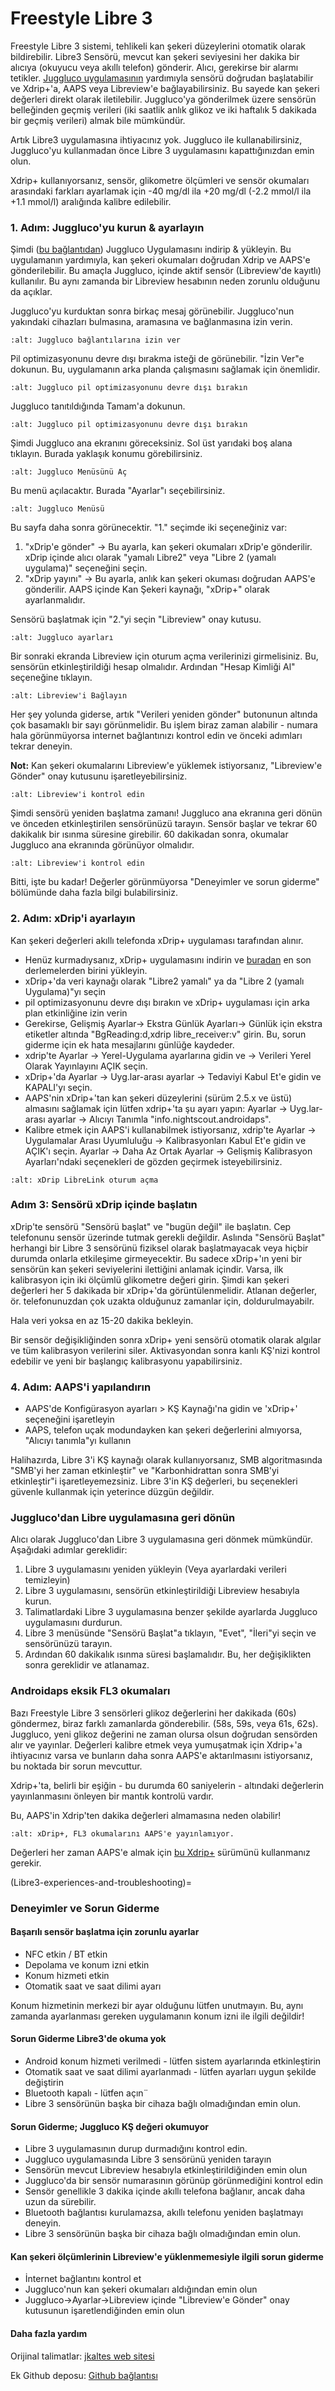 # Freestyle Libre 3

Freestyle Libre 3 sistemi, tehlikeli kan şekeri düzeylerini otomatik olarak bildirebilir. Libre3 Sensörü, mevcut kan şekeri seviyesini her dakika bir alıcıya (okuyucu veya akıllı telefon) gönderir. Alıcı, gerekirse bir alarmı tetikler. [Juggluco uygulamasının](https://www.juggluco.nl/Juggluco/mgdL/index.html) yardımıyla sensörü doğrudan başlatabilir ve Xdrip+'a, AAPS veya Libreview'e bağlayabilirsiniz. Bu sayede kan şekeri değerleri direkt olarak iletilebilir. Juggluco'ya gönderilmek üzere sensörün belleğinden geçmiş verileri (iki saatlik anlık glikoz ve iki haftalık 5 dakikada bir geçmiş verileri) almak bile mümkündür.

Artık Libre3 uygulamasına ihtiyacınız yok. Juggluco ile kullanabilirsiniz, Juggluco'yu kullanmadan önce Libre 3 uygulamasını kapattığınızdan emin olun.

Xdrip+ kullanıyorsanız, sensör, glikometre ölçümleri ve sensör okumaları arasındaki farkları ayarlamak için -40 mg/dl ila +20 mg/dl (-2.2 mmol/l ila +1.1 mmol/l) aralığında kalibre edilebilir.


### 1. Adım: Juggluco'yu kurun & ayarlayın

Şimdi ([bu bağlantıdan](https://www.juggluco.nl/Juggluco/download.html)) Juggluco Uygulamasını indirip & yükleyin. Bu uygulamanın yardımıyla, kan şekeri okumaları doğrudan Xdrip ve AAPS'e gönderilebilir. Bu amaçla Juggluco, içinde aktif sensör (Libreview'de kayıtlı) kullanılır. Bu aynı zamanda bir Libreview hesabının neden zorunlu olduğunu da açıklar.

Juggluco'yu kurduktan sonra birkaç mesaj görünebilir. Juggluco'nun yakındaki cihazları bulmasına, aramasına ve bağlanmasına izin verin.

```{image} ../images/libre3/17.jpg
:alt: Juggluco bağlantılarına izin ver
```

Pil optimizasyonunu devre dışı bırakma isteği de görünebilir. "İzin Ver"e dokunun. Bu, uygulamanın arka planda çalışmasını sağlamak için önemlidir.

```{image} ../images/libre3/18.jpg
:alt: Juggluco pil optimizasyonunu devre dışı bırakın
```

Juggluco tanıtıldığında Tamam'a dokunun.

```{image} ../images/libre3/19.jpg
:alt: Juggluco pil optimizasyonunu devre dışı bırakın
```

Şimdi Juggluco ana ekranını göreceksiniz. Sol üst yarıdaki boş alana tıklayın. Burada yaklaşık konumu görebilirsiniz.

```{image} ../images/libre3/20.jpg
:alt: Juggluco Menüsünü Aç
```

Bu menü açılacaktır. Burada "Ayarlar"ı seçebilirsiniz.

```{image} ../images/libre3/21.jpg
:alt: Juggluco Menüsü
```

Bu sayfa daha sonra görünecektir. "1." seçimde iki seçeneğiniz var:

1. "xDrip'e gönder" -> Bu ayarla, kan şekeri okumaları xDrip'e gönderilir. xDrip içinde alıcı olarak "yamalı Libre2" veya "Libre 2 (yamalı uygulama)" seçeneğini seçin.
2. "xDrip yayını" -> Bu ayarla, anlık kan şekeri okuması doğrudan AAPS'e gönderilir. AAPS içinde Kan Şekeri kaynağı, "xDrip+" olarak ayarlanmalıdır.

Sensörü başlatmak için "2."yi seçin "Libreview" onay kutusu.

```{image} ../images/libre3/22.jpg
:alt: Juggluco ayarları
```

Bir sonraki ekranda Libreview için oturum açma verilerinizi girmelisiniz. Bu, sensörün etkinleştirildiği hesap olmalıdır. Ardından "Hesap Kimliği Al" seçeneğine tıklayın.

```{image} ../images/libre3/23.jpg
:alt: Libreview'i Bağlayın
```

Her şey yolunda giderse, artık "Verileri yeniden gönder" butonunun altında çok basamaklı bir sayı görünmelidir. Bu işlem biraz zaman alabilir - numara hala görünmüyorsa internet bağlantınızı kontrol edin ve önceki adımları tekrar deneyin.

**Not:** Kan şekeri okumalarını Libreview'e yüklemek istiyorsanız, "Libreview'e Gönder" onay kutusunu işaretleyebilirsiniz.

```{image} ../images/libre3/24.jpg
:alt: Libreview'i kontrol edin
```

Şimdi sensörü yeniden başlatma zamanı! Juggluco ana ekranına geri dönün ve önceden etkinleştirilen sensörünüzü tarayın. Sensör başlar ve tekrar 60 dakikalık bir ısınma süresine girebilir. 60 dakikadan sonra, okumalar Juggluco ana ekranında görünüyor olmalıdır.

```{image} ../images/libre3/25.jpg
:alt: Libreview'i kontrol edin
```

Bitti, işte bu kadar! Değerler görünmüyorsa "Deneyimler ve sorun giderme" bölümünde daha fazla bilgi bulabilirsiniz.

### 2. Adım: xDrip'i ayarlayın

Kan şekeri değerleri akıllı telefonda xDrip+ uygulaması tarafından alınır.

- Henüz kurmadıysanız, xDrip+ uygulamasını indirin ve [buradan](https://github.com/NightscoutFoundation/xDrip/releases) en son derlemelerden birini yükleyin.
- xDrip+'da veri kaynağı olarak "Libre2 yamalı" ya da "Libre 2 (yamalı Uygulama)"yı seçin
- pil optimizasyonunu devre dışı bırakın ve xDrip+ uygulaması için arka plan etkinliğine izin verin
- Gerekirse, Gelişmiş Ayarlar-> Ekstra Günlük Ayarları-> Günlük için ekstra etiketler altında "BgReading:d,xdrip libre_receiver:v" girin. Bu, sorun giderme için ek hata mesajlarını günlüğe kaydeder.
- xdrip'te Ayarlar -> Yerel-Uygulama ayarlarına gidin ve -> Verileri Yerel Olarak Yayınlayını AÇIK seçin.
- xDrip+'da Ayarlar -> Uyg.lar-arası ayarlar -> Tedaviyi Kabul Et'e gidin ve KAPALI'yı seçin.
- AAPS'nin xDrip+'tan kan şekeri düzeylerini (sürüm 2.5.x ve üstü) almasını sağlamak için lütfen xdrip+'ta şu ayarı yapın: Ayarlar -> Uyg.lar-arası ayarlar -> Alıcıyı Tanımla "info.nightscout.androidaps".
- Kalibre etmek için AAPS'i kullanabilmek istiyorsanız, xdrip'te Ayarlar -> Uygulamalar Arası Uyumluluğu -> Kalibrasyonları Kabul Et'e gidin ve AÇIK'ı seçin. Ayarlar -> Daha Az Ortak Ayarlar -> Gelişmiş Kalibrasyon Ayarları'ndaki seçenekleri de gözden geçirmek isteyebilirsiniz.

```{image} ../images/Libre2_Tags.png
:alt: xDrip LibreLink oturum açma
```

### Adım 3: Sensörü xDrip içinde başlatın

xDrip'te sensörü "Sensörü başlat" ve "bugün değil" ile başlatın. Cep telefonunu sensör üzerinde tutmak gerekli değildir. Aslında "Sensörü Başlat" herhangi bir Libre 3 sensörünü fiziksel olarak başlatmayacak veya hiçbir durumda onlarla etkileşime girmeyecektir. Bu sadece xDrip+'ın yeni bir sensörün kan şekeri seviyelerini ilettiğini anlamak içindir. Varsa, ilk kalibrasyon için iki ölçümlü glikometre değeri girin. Şimdi kan şekeri değerleri her 5 dakikada bir xDrip+'da görüntülenmelidir. Atlanan değerler, ör. telefonunuzdan çok uzakta olduğunuz zamanlar için, doldurulmayabilr.

Hala veri yoksa en az 15-20 dakika bekleyin.

Bir sensör değişikliğinden sonra xDrip+ yeni sensörü otomatik olarak algılar ve tüm kalibrasyon verilerini siler. Aktivasyondan sonra kanlı KŞ'nizi kontrol edebilir ve yeni bir başlangıç kalibrasyonu yapabilirsiniz.

### 4. Adım: AAPS'i yapılandırın

- AAPS'de Konfigürasyon ayarları > KŞ Kaynağı'na gidin ve 'xDrip+' seçeneğini işaretleyin
- AAPS, telefon uçak modundayken kan şekeri değerlerini almıyorsa, "Alıcıyı tanımla"yı kullanın

Halihazırda, Libre 3'i KŞ kaynağı olarak kullanıyorsanız, SMB algoritmasında "SMB'yi her zaman etkinleştir" ve "Karbonhidrattan sonra SMB'yi etkinleştir"i işaretleyemezsiniz. Libre 3'in KŞ değerleri, bu seçenekleri güvenle kullanmak için yeterince düzgün değildir.

### Juggluco'dan Libre uygulamasına geri dönün

Alıcı olarak Juggluco'dan Libre 3 uygulamasına geri dönmek mümkündür. Aşağıdaki adımlar gereklidir:

1. Libre 3 uygulamasını yeniden yükleyin (Veya ayarlardaki verileri temizleyin)
2. Libre 3 uygulamasını, sensörün etkinleştirildiği Libreview hesabıyla kurun.
3. Talimatlardaki Libre 3 uygulamasına benzer şekilde ayarlarda Juggluco uygulamasını durdurun.
4. Libre 3 menüsünde "Sensörü Başlat"a tıklayın, "Evet", "İleri"yi seçin ve sensörünüzü tarayın.
5. Ardından 60 dakikalık ısınma süresi başlamalıdır. Bu, her değişiklikten sonra gereklidir ve atlanamaz.


### Androidaps eksik FL3 okumaları

Bazı Freestyle Libre 3 sensörleri glikoz değerlerini her dakikada (60s) göndermez, biraz farklı zamanlarda gönderebilir. (58s, 59s, veya 61s, 62s). Juggluco, yeni glikoz değerini ne zaman olursa olsun doğrudan sensörden alır ve yayınlar. Değerleri kalibre etmek veya yumuşatmak için Xdrip+'a ihtiyacınız varsa ve bunların daha sonra AAPS'e aktarılmasını istiyorsanız, bu noktada bir sorun mevcuttur.

Xdrip+'ta, belirli bir eşiğin - bu durumda 60 saniyelerin - altındaki değerlerin yayınlanmasını önleyen bir mantık kontrolü vardır.

Bu, AAPS'in Xdrip'ten dakika değerleri almamasına neden olabilir!
```{image} https://camo.githubusercontent.com/72863950f3062716319362ba087877134d23fa9566c81e7ea6af266056dc5e1c/68747470733a2f2f696e73756c696e636c75622e64652f636f72652f696e6465782e7068703f6174746163686d656e742f32303136302d30356466383031392d343435642d343338652d383233362d3665396231633762333438622d6a7065672f
:alt: xDrip+, FL3 okumalarını AAPS'e yayınlamıyor.
```
Değerleri her zaman AAPS'e almak için [bu Xdrip+](https://github.com/blaqone/xDrip) sürümünü kullanmanız gerekir.

(Libre3-experiences-and-troubleshooting)=
### Deneyimler ve Sorun Giderme

#### Başarılı sensör başlatma için zorunlu ayarlar

- NFC etkin / BT etkin
- Depolama ve konum izni etkin
- Konum hizmeti etkin
- Otomatik saat ve saat dilimi ayarı

Konum hizmetinin merkezi bir ayar olduğunu lütfen unutmayın. Bu, aynı zamanda ayarlanması gereken uygulamanın konum izni ile ilgili değildir!


#### Sorun Giderme Libre3'de okuma yok

- Android konum hizmeti verilmedi - lütfen sistem ayarlarında etkinleştirin
- Otomatik saat ve saat dilimi ayarlanmadı - lütfen ayarları uygun şekilde değiştirin
- Bluetooth kapalı - lütfen açın¨
- Libre 3 sensörünün başka bir cihaza bağlı olmadığından emin olun.

#### Sorun Giderme; Juggluco KŞ değeri okumuyor

- Libre 3 uygulamasının durup durmadığını kontrol edin.
- Juggluco uygulamasında Libre 3 sensörünü yeniden tarayın
- Sensörün mevcut Libreview hesabıyla etkinleştirildiğinden emin olun
- Juggluco'da bir sensör numarasının görünüp görünmediğini kontrol edin
- Sensör genellikle 3 dakika içinde akıllı telefona bağlanır, ancak daha uzun da sürebilir.
- Bluetooth bağlantısı kurulamazsa, akıllı telefonu yeniden başlatmayı deneyin.
- Libre 3 sensörünün başka bir cihaza bağlı olmadığından emin olun.

#### Kan şekeri ölçümlerinin Libreview'e yüklenmemesiyle ilgili sorun giderme

- İnternet bağlantını kontrol et
- Juggluco'nun kan şekeri okumaları aldığından emin olun
- Juggluco->Ayarlar->Libreview içinde "Libreview'e Gönder" onay kutusunun işaretlendiğinden emin olun

#### Daha fazla yardım

Orijinal talimatlar: [jkaltes web sitesi](http://jkaltes.byethost16.com/Juggluco/libre3/)

Ek Github deposu: [Github bağlantısı](https://github.com/maheini/FreeStyle-Libre-3-patch)
